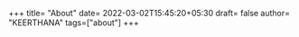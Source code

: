 +++
title= "About"
date= 2022-03-02T15:45:20+05:30
draft= false
author= "KEERTHANA"
tags=["about"]
+++

